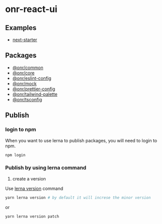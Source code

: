 # onr-react-ui

## Examples

- [next-starter](examples/next-starter/README.md)

## Packages

- [@onr/common](packages/common/README.md)
- [@onr/core](packages/core/README.md)
- [@onr/eslint-config](packages/onr-eslint-config/README.md)
- [@onr/mock](packages/mock/README.md)
- [@onr/prettier-config](packages/prettier-config/README.md)
- [@onr/tailwind-palette](packages/tailwind-palette/README.md)
- [@onr/tsconfig](packages/tsconfig/README.md)

## Publish

### login to npm

When you want to use lerna to publish packages, you will need to login to npm.

```sh
npm login
```

### Publish by using lerna command

1. create a version

Use [lerna version](https://github.com/lerna/lerna/tree/main/commands/version#usage) command

```sh
yarn lerna version # by default it will increse the minor version
```

or

```sh
yarn lerna version patch
```
